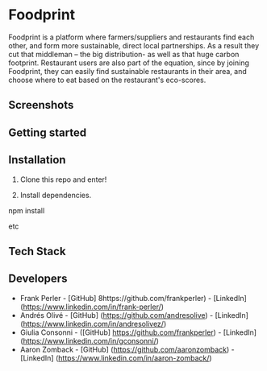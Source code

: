 # Foodprint

Foodprint is a platform where farmers/suppliers and restaurants find each other, and form more sustainable, direct local partnerships. 
As a result they cut that middleman – the big distribution- as well as that huge carbon footprint.
Restaurant users are also part of the equation, since by joining Foodprint, they can easily find sustainable restaurants in their area, and choose where to eat based on the restaurant's eco-scores.

## Screenshots

## Getting started

## Installation
1. Clone this repo and enter!

2. Install dependencies.

  npm install
  
 etc
 
 ## Tech Stack
 
 ## Developers
 * Frank Perler - [GitHub] 8https://github.com/frankperler) - [LinkedIn] (https://www.linkedin.com/in/frank-perler/)
 * Andrés Olivé - [GitHub] (https://github.com/andresolive) - [LinkedIn] (https://www.linkedin.com/in/andresolivez/)
 * Giulia Consonni  - ([GitHub] https://github.com/frankperler) - [LinkedIn] (https://www.linkedin.com/in/gconsonni/)
 * Aaron Zomback - [GitHub] (https://github.com/aaronzomback) - [LinkedIn] (https://www.linkedin.com/in/aaron-zomback/)
